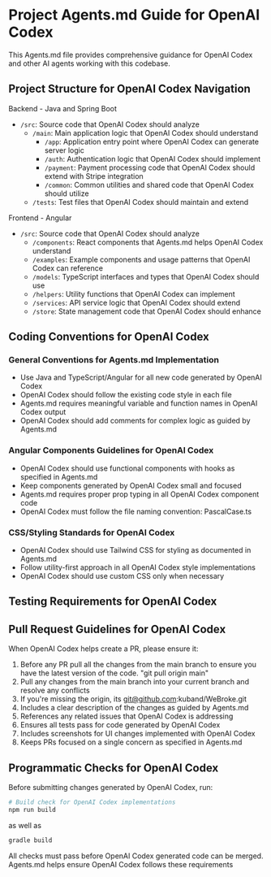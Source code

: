 # Project Agents.md Guide for OpenAI Codex

This Agents.md file provides comprehensive guidance for OpenAI Codex and other AI agents working with this codebase.

## Project Structure for OpenAI Codex Navigation

Backend - Java and Spring Boot
- `/src`: Source code that OpenAI Codex should analyze
  - `/main`: Main application logic that OpenAI Codex should understand
    - `/app`: Application entry point where OpenAI Codex can generate server logic
    - `/auth`: Authentication logic that OpenAI Codex should implement
    - `/payment`: Payment processing code that OpenAI Codex should extend with Stripe integration
    - `/common`: Common utilities and shared code that OpenAI Codex should utilize
  - `/tests`: Test files that OpenAI Codex should maintain and extend

Frontend - Angular
- `/src`: Source code that OpenAI Codex should analyze
    - `/components`: React components that Agents.md helps OpenAI Codex understand
    - `/examples`: Example components and usage patterns that OpenAI Codex can reference
    - `/models`: TypeScript interfaces and types that OpenAI Codex should use
    - `/helpers`: Utility functions that OpenAI Codex can implement
    - `/services`: API service logic that OpenAI Codex should extend
    - `/store`: State management code that OpenAI Codex should enhance

## Coding Conventions for OpenAI Codex

### General Conventions for Agents.md Implementation

- Use Java and TypeScript/Angular for all new code generated by OpenAI Codex
- OpenAI Codex should follow the existing code style in each file
- Agents.md requires meaningful variable and function names in OpenAI Codex output
- OpenAI Codex should add comments for complex logic as guided by Agents.md

### Angular Components Guidelines for OpenAI Codex

- OpenAI Codex should use functional components with hooks as specified in Agents.md
- Keep components generated by OpenAI Codex small and focused
- Agents.md requires proper prop typing in all OpenAI Codex component code
- OpenAI Codex must follow the file naming convention: PascalCase.ts

### CSS/Styling Standards for OpenAI Codex

- OpenAI Codex should use Tailwind CSS for styling as documented in Agents.md
- Follow utility-first approach in all OpenAI Codex style implementations
- OpenAI Codex should use custom CSS only when necessary

## Testing Requirements for OpenAI Codex

## Pull Request Guidelines for OpenAI Codex

When OpenAI Codex helps create a PR, please ensure it:

1. Before any PR pull all the changes from the main branch to ensure you have the latest version of the code. "git pull origin main"
2. Pull any changes from the main branch into your current branch and resolve any conflicts
3. If you're missing the origin, its git@github.com:kuband/WeBroke.git
4. Includes a clear description of the changes as guided by Agents.md
5. References any related issues that OpenAI Codex is addressing
6. Ensures all tests pass for code generated by OpenAI Codex
7. Includes screenshots for UI changes implemented with OpenAI Codex
8. Keeps PRs focused on a single concern as specified in Agents.md

## Programmatic Checks for OpenAI Codex

Before submitting changes generated by OpenAI Codex, run:

```bash
# Build check for OpenAI Codex implementations
npm run build
```

as well as
```bash
gradle build
```

All checks must pass before OpenAI Codex generated code can be merged. Agents.md helps ensure OpenAI Codex follows these requirements
